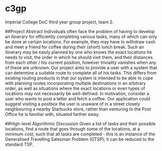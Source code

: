 c3gp
====

Imperial College DoC third year group project, team 2.

##Project Abstract
Individuals often face the problem of having to develop an itinerary for efficiently completing various tasks, many of which can only be done at certain locations. For example, they may have to withdraw cash and meet a friend for coffee during their (short) lunch break. Such an itinerary may be easily planned by one who knows the exact locations he needs to visit, the order in which he should visit them, and their distances from each other / his current position, however triviality vanishes when any of these are unknown. Our project aims to provide a user with a system that can determine a suitable route to complete all of his tasks. This differs from existing routing products in that our system is intended to be able to cope with planning routes incorporating multiple destinations in an arbitrary order, as well as situations where the exact locations or even types of locations may not necessarily be well-defined. In motivation, consider a user who wants to post a letter and fetch a coffee. Our application could suggest visiting a postbox the user is unaware of in a street closely neighbouring a nearby Starbucks store, rather than venturing to the Post Office he is familiar with, situated farther away.

##High-level Algorithmic Discussion
Given a list of tasks and their possible locations, find a route that goes through some of the locations, at a minimum cost, such that all tasks are completed - this is an instance of the Generalised Travelling Salesman Problem (GTSP); it can be reduced to the standard TSP.
